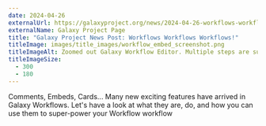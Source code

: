 ```yaml
---
date: 2024-04-26
externalUrl: https://galaxyproject.org/news/2024-04-26-workflows-workflows-workflows/
externalName: Galaxy Project Page
title: "Galaxy Project News Post: Workflows Workflows Workflows!"
titleImage: images/title_images/workflow_embed_screenshot.png
titleImageAlt: Zoomed out Galaxy Workflow Editor. Multiple steps are surrounded by colorful frames. Some frames have hand-drawings inside them. Other frames contain long pieces of text describing the workflow.
titleImageSize:
  - 300
  - 180
---
```


Comments, Embeds, Cards... Many new exciting features have arrived in Galaxy Workflows. Let's have a look at what they are, do, and how you can use them to super-power your Workflow workflow

<!--more-->
